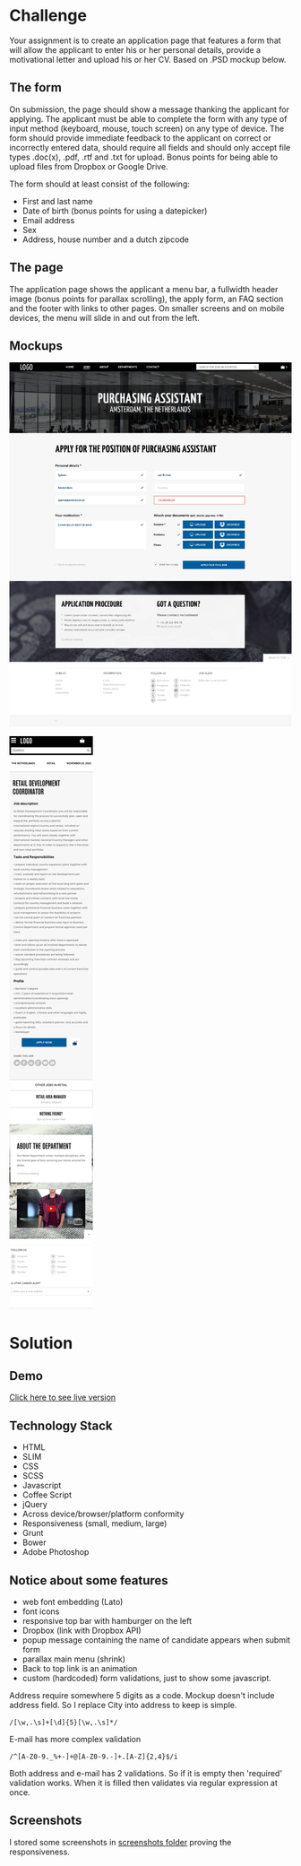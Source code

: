# Challenge

Your assignment is to create an application page that features a form that will allow the applicant to enter his or her personal details, provide a motivational letter and upload his or her CV. Based on .PSD mockup below.

## The form

On submission, the page should show a message thanking the applicant for applying. The applicant must be able to complete the form with any type of input method (keyboard, mouse, touch screen) on any type of device. The form should provide immediate feedback to the applicant on correct or incorrectly entered data, should require all fields and should only accept file types .doc(x), .pdf, .rtf and .txt for upload. Bonus points for being able to upload files from Dropbox or Google Drive.

The form should at least consist of the following:
* First and last name
* Date of birth (bonus points for using a datepicker)
* E­mail address
* Sex
* Address, house number and a dutch zipcode

## The page

The application page shows the applicant a menu bar, a full­width header image (bonus points for parallax scrolling), the apply form, an FAQ section and the footer with links to other pages.
On smaller screens and on mobile devices, the menu will slide in and out from the left.

## Mockups

![![desktop]](docs/netwerven.png)

![![mobile]](docs/mobile.png)

# Solution

## Demo

[Click here to see live version](http://www.act.poznan.pl/eze)

## Technology Stack

* HTML
* SLIM
* CSS
* SCSS
* Javascript
* Coffee Script
* jQuery
* Across ­device/browser/platform conformity
* Responsiveness (small, medium, large)
* Grunt
* Bower
* Adobe Photoshop

## Notice about some features

* web font embedding (Lato)
* font icons
* responsive top bar with hamburger on the left
* Dropbox (link with Dropbox API)
* popup message containing the name of candidate appears when submit form
* parallax main menu (shrink)
* Back to top link is an animation
* custom (hardcoded) form validations, just to show some javascript.

Address require somewhere 5 digits as a code. Mockup doesn't include address field. So I replace City into address to keep is simple.

```
/[\w,.\s]+[\d]{5}[\w,.\s]*/
```

E-mail has more complex validation
```
/^[A-Z0-9._%+-]+@[A-Z0-9.-]+.[A-Z]{2,4}$/i
```

Both address and e-mail has 2 validations. So if it is empty then 'required' validation works. When it is filled then validates via regular expression at once.

## Screenshots

I stored some screenshots in [screenshots folder](docs/screenshots) proving the responsiveness.
